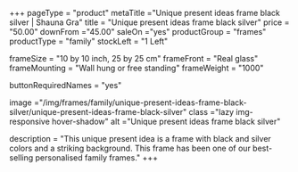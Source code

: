+++
pageType = "product"
metaTitle ="Unique present ideas frame black silver | Shauna Gra"
title = "Unique present ideas frame black silver"
price = "50.00"
downFrom ="45.00"
saleOn ="yes"
productGroup = "frames"
productType = "family"
stockLeft = "1 Left" 
 
frameSize = "10 by 10 inch, 25 by 25 cm" 
frameFront = "Real glass" 
frameMounting = "Wall hung or free standing" 
frameWeight = "1000" 
 
buttonRequiredNames = "yes"
 
image ="/img/frames/family/unique-present-ideas-frame-black-silver/unique-present-ideas-frame-black-silver"
class ="lazy img-responsive hover-shadow"
alt ="Unique present ideas frame black silver"
 
description = "This unique present idea is a frame with black and silver colors and a striking background. This frame has been one of our best-selling personalised family frames."
+++
